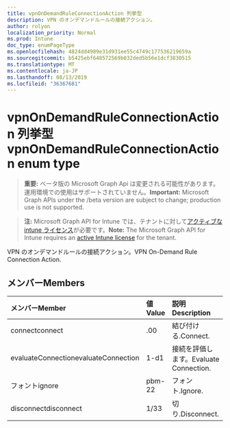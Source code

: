 ```yaml
---
title: vpnOnDemandRuleConnectionAction 列挙型
description: VPN のオンデマンドルールの接続アクション。
author: rolyon
localization_priority: Normal
ms.prod: Intune
doc_type: enumPageType
ms.openlocfilehash: 4824dd4989e31d931ee55c4749c177536219659a
ms.sourcegitcommit: b5425ebf648572569b032ded5b56e1dcf3830515
ms.translationtype: MT
ms.contentlocale: ja-JP
ms.lasthandoff: 08/13/2019
ms.locfileid: "36367681"
---
```

# <a name="vpnondemandruleconnectionaction-enum-type"></a><span data-ttu-id="91ea7-103">vpnOnDemandRuleConnectionAction 列挙型</span><span class="sxs-lookup"><span data-stu-id="91ea7-103">vpnOnDemandRuleConnectionAction enum type</span></span>

> <span data-ttu-id="91ea7-104">**重要:** ベータ版の Microsoft Graph Api は変更される可能性があります。運用環境での使用はサポートされていません。</span><span class="sxs-lookup"><span data-stu-id="91ea7-104">**Important:** Microsoft Graph APIs under the /beta version are subject to change; production use is not supported.</span></span>

> <span data-ttu-id="91ea7-105">**注:** Microsoft Graph API for Intune では、テナントに対して[アクティブな intune ライセンス](https://go.microsoft.com/fwlink/?linkid=839381)が必要です。</span><span class="sxs-lookup"><span data-stu-id="91ea7-105">**Note:** The Microsoft Graph API for Intune requires an [active Intune license](https://go.microsoft.com/fwlink/?linkid=839381) for the tenant.</span></span>

<span data-ttu-id="91ea7-106">VPN のオンデマンドルールの接続アクション。</span><span class="sxs-lookup"><span data-stu-id="91ea7-106">VPN On-Demand Rule Connection Action.</span></span>

## <a name="members"></a><span data-ttu-id="91ea7-107">メンバー</span><span class="sxs-lookup"><span data-stu-id="91ea7-107">Members</span></span>
|<span data-ttu-id="91ea7-108">メンバー</span><span class="sxs-lookup"><span data-stu-id="91ea7-108">Member</span></span>|<span data-ttu-id="91ea7-109">値</span><span class="sxs-lookup"><span data-stu-id="91ea7-109">Value</span></span>|<span data-ttu-id="91ea7-110">説明</span><span class="sxs-lookup"><span data-stu-id="91ea7-110">Description</span></span>|
|:---|:---|:---|
|<span data-ttu-id="91ea7-111">connect</span><span class="sxs-lookup"><span data-stu-id="91ea7-111">connect</span></span>|<span data-ttu-id="91ea7-112">.0</span><span class="sxs-lookup"><span data-stu-id="91ea7-112">0</span></span>|<span data-ttu-id="91ea7-113">結び付ける.</span><span class="sxs-lookup"><span data-stu-id="91ea7-113">Connect.</span></span>|
|<span data-ttu-id="91ea7-114">evaluateConnection</span><span class="sxs-lookup"><span data-stu-id="91ea7-114">evaluateConnection</span></span>|<span data-ttu-id="91ea7-115">1-d</span><span class="sxs-lookup"><span data-stu-id="91ea7-115">1</span></span>|<span data-ttu-id="91ea7-116">接続を評価します。</span><span class="sxs-lookup"><span data-stu-id="91ea7-116">Evaluate Connection.</span></span>|
|<span data-ttu-id="91ea7-117">フォント</span><span class="sxs-lookup"><span data-stu-id="91ea7-117">ignore</span></span>|<span data-ttu-id="91ea7-118">pbm-2</span><span class="sxs-lookup"><span data-stu-id="91ea7-118">2</span></span>|<span data-ttu-id="91ea7-119">フォント.</span><span class="sxs-lookup"><span data-stu-id="91ea7-119">Ignore.</span></span>|
|<span data-ttu-id="91ea7-120">disconnect</span><span class="sxs-lookup"><span data-stu-id="91ea7-120">disconnect</span></span>|<span data-ttu-id="91ea7-121">1/3</span><span class="sxs-lookup"><span data-stu-id="91ea7-121">3</span></span>|<span data-ttu-id="91ea7-122">切り.</span><span class="sxs-lookup"><span data-stu-id="91ea7-122">Disconnect.</span></span>|




